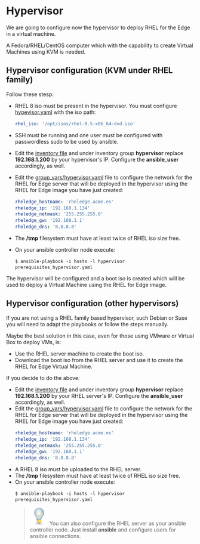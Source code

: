 # Hypervisor

We are going to configure now the hypervisor to deploy RHEL for the Edge in a virtual machine.

A Fedora/RHEL/CentOS computer which with the capability to create Virtual Machines using KVM is needed.

## Hypervisor configuration (KVM under RHEL family)

Follow these stesp:

* RHEL 8 iso must be present in the hypervisor. You must configure [hypevisor.yaml](ansible/group_vars/hypevisor.yaml) with the iso path:

  ```yaml
  rhel_iso: '/opt/isos/rhel-8.5-x86_64-dvd.iso'
  ```
* SSH must be running and one user must be configured with passwordless sudo to be used by ansible.
* Edit the [inventory file](ansible/hosts) and under inventory group **hypervisor** replace **192.168.1.200** by your hypervisor's IP. Configure the **ansible_user** accordingly, as well.
* Edit the [group_vars/hypervisor.yaml](ansible/group_vars/hypervisor.yaml) file to configure the network for the RHEL for Edge server that will be deployed in the hypervisor using the RHEL for Edge image you have just created:
  ```yaml
  rheledge_hostname: 'rheledge.acme.es'
  rheledge_ip: '192.168.1.134'
  rheledge_netmask: '255.255.255.0'
  rheledge_gw: '192.168.1.1'
  rheledge_dns: '8.8.8.8'
  ```
* The **/tmp** filesystem must have at least twice of RHEL iso size free.
* On your ansible controller node execute:
  ```console
  $ ansible-playbook -i hosts -l hypervisor prerequisites_hypervisor.yaml
  ```

The hypervisor will be configured and a boot iso is created which will be used to deploy a Virtual Machine using the RHEL for Edge image.

## Hypervisor configuration (other hypervisors)

If you are not using a RHEL family based hypervisor, such Debian or Suse you will need to adapt the playbooks or follow the steps manually.

Maybe the best solution in this case, even for those using VMware or Virtual Box to deploy VMs, is:

* Use the RHEL server machine to create the boot iso.
* Download the boot iso from the RHEL server and use it to create the RHEL for Edge Virtual Machine.

If you decide to do the above:

* Edit the [inventory file](ansible/hosts) and under inventory group **hypervisor** replace **192.168.1.200** by your RHEL server's IP. Configure the **ansible_user** accordingly, as well.
* Edit the [group_vars/hypervisor.yaml](ansible/group_vars/hypervisor.yaml) file to configure the network for the RHEL for Edge server that will be deployed in the hypervisor using the RHEL for Edge image you have just created:
  ```yaml
  rheledge_hostname: 'rheledge.acme.es'
  rheledge_ip: '192.168.1.134'
  rheledge_netmask: '255.255.255.0'
  rheledge_gw: '192.168.1.1'
  rheledge_dns: '8.8.8.8'
  ```
* A RHEL 8 iso must be uploaded to the RHEL server.
* The **/tmp** filesystem must have at least twice of RHEL iso size free.
* On your ansible controller node execute:
  ```console
  $ ansible-playbook -i hosts -l hypervisor prerequisites_hypervisor.yaml
  ```
    > ![TIP](icons/tip-icon.png) You can also configure the RHEL server as your ansible controller node. Just install **ansible** and configure users for ansible connections.